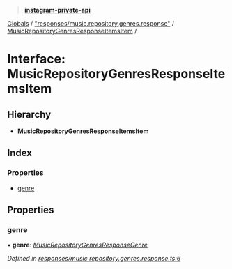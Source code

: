 > **[instagram-private-api](../README.md)**

[Globals](../globals.md) / ["responses/music.repository.genres.response"](../modules/_responses_music_repository_genres_response_.md) / [MusicRepositoryGenresResponseItemsItem](_responses_music_repository_genres_response_.musicrepositorygenresresponseitemsitem.md) /

# Interface: MusicRepositoryGenresResponseItemsItem

## Hierarchy

* **MusicRepositoryGenresResponseItemsItem**

## Index

### Properties

* [genre](_responses_music_repository_genres_response_.musicrepositorygenresresponseitemsitem.md#genre)

## Properties

###  genre

• **genre**: *[MusicRepositoryGenresResponseGenre](_responses_music_repository_genres_response_.musicrepositorygenresresponsegenre.md)*

*Defined in [responses/music.repository.genres.response.ts:6](https://github.com/Nerixyz/instagram-private-api/blob/e5037ee/src/responses/music.repository.genres.response.ts#L6)*